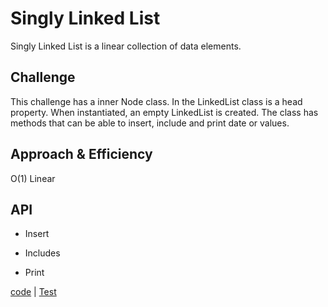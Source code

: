 # Singly Linked List
 Singly Linked List is a linear collection of data elements. 
 
 ## Challenge
This challenge has a inner Node class. In the LinkedList class is a head property. When instantiated, an empty LinkedList is created. The class has methods that can be able to insert, include and print date or values.
 
 ## Approach & Efficiency
 O(1) Linear
 
 ## API
 * Insert
 
 * Includes
 * Print
 
 [code](../src/main/java/code401Challenges/linkedlist/LinkedList.java) | 
 [Test](../src/test/java/code401Challenges/linkedlist/LinkedListTest.java)
